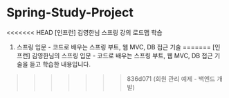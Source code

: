 # Spring-Study-Project
<<<<<<< HEAD
[인프런] 김영한님 스프링 강의 로드맵 학습
1. 스프링 입문 - 코드로 배우는 스프링 부트, 웹 MVC, DB 접근 기술
=======
[인프런] 김영한님의 스프링 입문 - 코드로 배우는 스프링 부트, 웹 MVC, DB 접근 기술을 듣고 학습한 내용입니다.
>>>>>>> 836d071 (회원 관리 예제 - 백엔드 개발)
